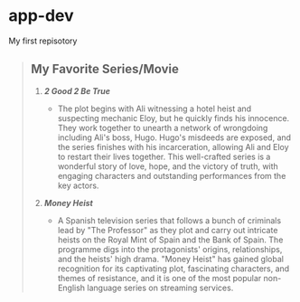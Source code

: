 # app-dev
My first repisotory

> ## **My Favorite Series/Movie**
>
> 1. ***2 Good 2 Be True***
>    - The plot begins with Ali witnessing a hotel heist and suspecting mechanic Eloy, but he quickly finds his innocence. They work together to unearth a network of wrongdoing including Ali's boss, Hugo. Hugo's misdeeds are exposed, and the series finishes with his incarceration, allowing Ali and Eloy to restart their lives together. This well-crafted series is a wonderful story of love, hope, and the victory of truth, with engaging characters and outstanding performances from the key actors.
>
> 2. ***Money Heist***
>    - A Spanish television series that follows a bunch of criminals lead by "The Professor" as they plot and carry out intricate heists on the Royal Mint of Spain and the Bank of Spain. The programme digs into the protagonists' origins, relationships, and the heists' high drama. "Money Heist" has gained global recognition for its captivating plot, fascinating characters, and themes of resistance, and it is one of the most popular non-English language series on streaming services.
